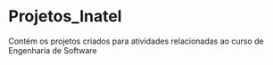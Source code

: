 # Projetos_Inatel
Contém os projetos criados para atividades relacionadas ao curso de Engenharia de Software
